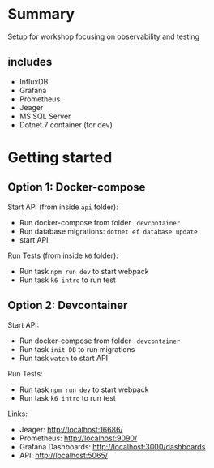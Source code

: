 
# Summary

Setup for workshop focusing on observability and testing

## includes

* InfluxDB
* Grafana
* Prometheus
* Jeager
* MS SQL Server
* Dotnet 7 container (for dev)

# Getting started

## Option 1: Docker-compose

Start API (from inside `api` folder):

* Run docker-compose from folder `.devcontainer`
* Run database migrations: `dotnet ef database update`
* start API

Run Tests (from inside `k6` folder):

* Run task `npm run dev` to start webpack
* Run task `k6 intro` to run test

## Option 2: Devcontainer

Start API:

* Run docker-compose from folder `.devcontainer`
* Run task `init DB` to run migrations
* Run task `watch` to start API

Run Tests:

* Run task `npm run dev` to start webpack
* Run task `k6 intro` to run test

Links:

* Jeager: <http://localhost:16686/>
* Prometheus: <http://localhost:9090/>
* Grafana Dashboards: <http://localhost:3000/dashboards>
* API: <http://localhost:5065/>
